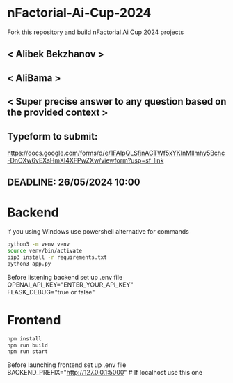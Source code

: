 # nFactorial-Ai-Cup-2024

Fork this repository and build nFactorial Ai Cup 2024 projects

## < Alibek Bekzhanov >

## < AliBama >

## < Super precise answer to any question based on the provided context >

## Typeform to submit:

https://docs.google.com/forms/d/e/1FAIpQLSfjnACTWf5xYKInMllmhy5Bchc-DnOXw6vEXsHmXI4XFPwZXw/viewform?usp=sf_link

## DEADLINE: 26/05/2024 10:00

# Backend

if you using Windows use powershell alternative for commands

```bash
python3 -m venv venv
source venv/bin/activate
pip3 install -r requirements.txt
python3 app.py
```

Before listening backend set up .env file<br>
OPENAI_API_KEY="ENTER_YOUR_API_KEY"<br>
FLASK_DEBUG="true or false"<br>

# Frontend

```bash
npm install
npm run build
npm run start
```

Before launching frontend set up .env file<br>
BACKEND_PREFIX="http://127.0.0.1:5000" # If localhost use this one<br>
